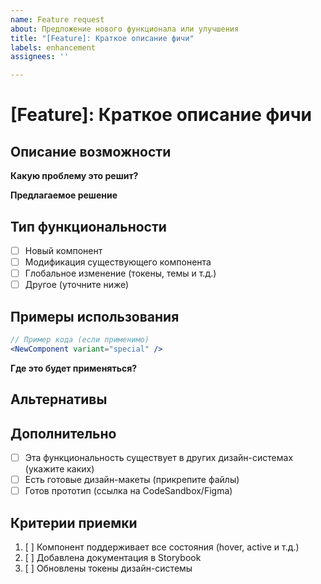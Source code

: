 ```yaml
---
name: Feature request
about: Предложение нового функционала или улучшения
title: "[Feature]: Краткое описание фичи"
labels: enhancement
assignees: ''

---
```


# [Feature]: Краткое описание фичи
## Описание возможности
<!-- Четко опишите, какую новую функциональность вы хотите предложить -->

**Какую проблему это решит?**  
<!-- Например: "Сейчас разработчикам приходится вручную создавать комбинированные кнопки..." -->

**Предлагаемое решение**  
<!-- Подробное описание вашего предложения -->

## Тип функциональности
- [ ] Новый компонент
- [ ] Модификация существующего компонента
- [ ] Глобальное изменение (токены, темы и т.д.)
- [ ] Другое (уточните ниже)

## Примеры использования
```jsx
// Пример кода (если применимо)
<NewComponent variant="special" />
```

**Где это будет применяться?**  
<!-- В каких продуктах/разделах? -->

## Альтернативы
<!-- Какие временные решения используют сейчас? -->

## Дополнительно
- [ ] Эта функциональность существует в других дизайн-системах (укажите каких)
- [ ] Есть готовые дизайн-макеты (прикрепите файлы)
- [ ] Готов прототип (ссылка на CodeSandbox/Figma)

## Критерии приемки
<!-- При каких условиях фичу можно считать реализованной? -->
1. [ ] Компонент поддерживает все состояния (hover, active и т.д.)
2. [ ] Добавлена документация в Storybook
3. [ ] Обновлены токены дизайн-системы
